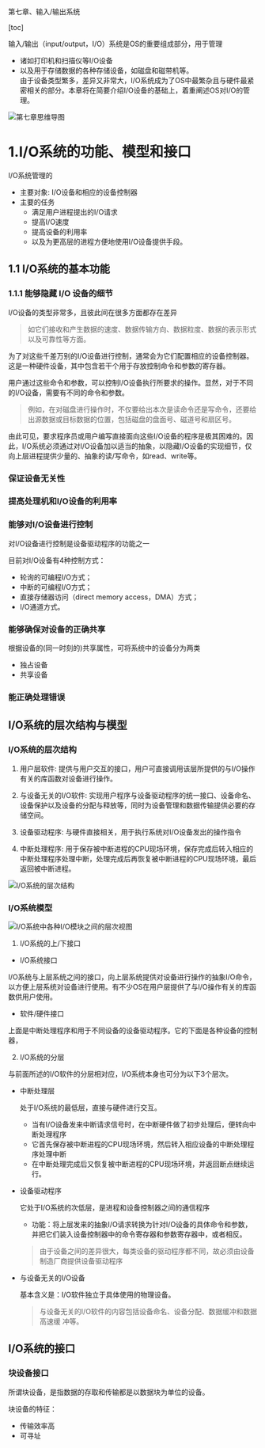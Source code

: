 第七章、输入/输出系统

[toc]

输入/输出（input/output，I/O）系统是OS的重要组成部分，用于管理
- 诸如打印机和扫描仪等I/O设备
- 以及用于存储数据的各种存储设备，如磁盘和磁带机等。  
由于设备类型繁多，差异又非常大，I/O系统成为了OS中最繁杂且与硬件最紧密相关的部分。本章将在简要介绍I/O设备的基础上，着重阐述OS对I/O的管理。


![第七章思维导图](assets/2024-11-13-16-18-53.png)


# 1.I/O系统的功能、模型和接口

I/O系统管理的
- 主要对象: I/O设备和相应的设备控制器  
- 主要的任务
    - 满足用户进程提出的I/O请求
    - 提高I/O速度
    - 提高设备的利用率
    - 以及为更高层的进程方便地使用I/O设备提供手段。


## 1.1 I/O系统的基本功能


### 1.1.1 能够隐藏 I/O 设备的细节

I/O设备的类型非常多，且彼此间在很多方面都存在差异
> 如它们接收和产生数据的速度、数据传输方向、数据粒度、数据的表示形式以及可靠性等方面。

为了对这些千差万别的I/O设备进行控制，通常会为它们配置相应的设备控制器。这是一种硬件设备，其中包含若干个用于存放控制命令和参数的寄存器。

用户通过这些命令和参数，可以控制I/O设备执行所要求的操作。显然，对于不同的I/O设备，需要有不同的命令和参数。
> 例如，在对磁盘进行操作时，不仅要给出本次是读命令还是写命令，还要给出源数据或目标数据的位置，包括磁盘的盘面号、磁道号和扇区号。

由此可见，要求程序员或用户编写直接面向这些I/O设备的程序是极其困难的。因此，I/O系统必须通过对I/O设备加以适当的抽象，以隐藏I/O设备的实现细节，仅向上层进程提供少量的、抽象的读/写命令，如read、write等。

### 保证设备无关性


### 提高处理机和I/O设备的利用率



### 能够对I/O设备进行控制

对I/O设备进行控制是设备驱动程序的功能之一

目前对I/O设备有4种控制方式：
- 轮询的可编程I/O方式；
- 中断的可编程I/O方式；
- 直接存储器访问（direct memory access，DMA）方式；
- I/O通道方式。

### 能够确保对设备的正确共享

根据设备的(同一时刻的)共享属性，可将系统中的设备分为两类
- 独占设备
- 共享设备

### 能正确处理错误

<!-- TODO: 还是有点抽象的嘞，到时候再想想 -->


## I/O系统的层次结构与模型

### I/O系统的层次结构

1. 用户层软件: 提供与用户交互的接口，用户可直接调用该层所提供的与I/O操作有关的库函数对设备进行操作。

2. 与设备无关的I/O软件: 实现用户程序与设备驱动程序的统一接口、设备命名、设备保护以及设备的分配与释放等，同时为设备管理和数据传输提供必要的存储空间。

3. 设备驱动程序: 与硬件直接相关，用于执行系统对I/O设备发出的操作指令

4. 中断处理程序: 用于保存被中断进程的CPU现场环境，保存完成后转入相应的中断处理程序处理中断，处理完成后再恢复被中断进程的CPU现场环境，最后返回被中断进程。

![I/O系统的层次结构](assets/2024-11-16-15-19-24.png)

### I/O系统模型


![I/O系统中各种I/O模块之间的层次视图](assets/2024-11-16-15-19-53.png)

1. I/O系统的上/下接口

- I/O系统接口

I/O系统与上层系统之间的接口，向上层系统提供对设备进行操作的抽象I/O命令，以方便上层系统对设备进行使用。有不少OS在用户层提供了与I/O操作有关的库函数供用户使用。

- 软件/硬件接口

上面是中断处理程序和用于不同设备的设备驱动程序。它的下面是各种设备的控制器，

2. I/O系统的分层

与前面所述的I/O软件的分层相对应，I/O系统本身也可分为以下3个层次。


- 中断处理层

    处于I/O系统的最低层，直接与硬件进行交互。
    - 当有I/O设备发来中断请求信号时，在中断硬件做了初步处理后，便转向中断处理程序
    - 它首先保存被中断进程的CPU现场环境，然后转入相应设备的中断处理程序处理中断
    - 在中断处理完成后又恢复被中断进程的CPU现场环境，并返回断点继续运行。

- 设备驱动程序

    它处于I/O系统的次低层，是进程和设备控制器之间的通信程序
    - 功能：将上层发来的抽象I/O请求转换为针对I/O设备的具体命令和参数，并把它们装入设备控制器中的命令寄存器和参数寄存器中，或者相反。
    > 由于设备之间的差异很大，每类设备的驱动程序都不同，故必须由设备制造厂商提供设备驱动程序

- 与设备无关的I/O设备

    基本含义是：I/O软件独立于具体使用的物理设备。
    > 与设备无关的I/O软件的内容包括设备命名、设备分配、数据缓冲和数据高速缓
冲等。


## I/O系统的接口

### 块设备接口

所谓块设备，是指数据的存取和传输都是以数据块为单位的设备。

块设备的特征：
- 传输效率高
- 可寻址





